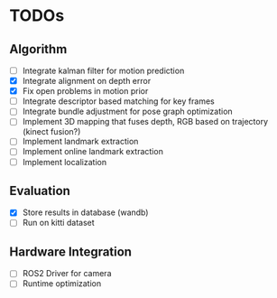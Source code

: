 # TODOs

## Algorithm
- [ ] Integrate kalman filter for motion prediction
- [x] Integrate alignment on depth error
- [x] Fix open problems in motion prior
- [ ] Integrate descriptor based matching for key frames
- [ ] Integrate bundle adjustment for pose graph optimization
- [ ] Implement 3D mapping that fuses depth, RGB based on trajectory (kinect fusion?)
- [ ] Implement landmark extraction
- [ ] Implement online landmark extraction
- [ ] Implement localization

## Evaluation
- [x] Store results in database (wandb)
- [ ] Run on kitti dataset

## Hardware Integration
- [ ] ROS2 Driver for camera
- [ ] Runtime optimization
